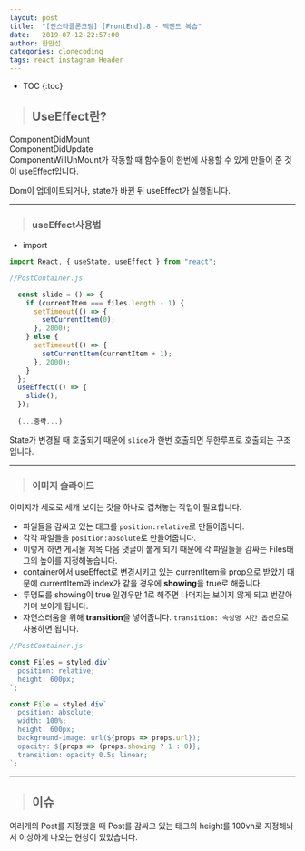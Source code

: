 ```yaml
---
layout: post
title:  "[인스타클론코딩] [FrontEnd].8 - 백엔드 복습"
date:   2019-07-12-22:57:00
author: 한만섭
categories: clonecoding
tags: react instagram Header
---
```


* TOC
{:toc}

> ## UseEffect란? 

ComponentDidMount  
ComponentDidUpdate  
ComponentWillUnMount가  작동할 때 함수들이 한번에 사용할 수 있게 만들어 준 것이 useEffect입니다. 

Dom이 업데이트되거나, state가 바뀐 뒤 useEffect가 실행됩니다.

***

> ### useEffect사용법 

* import  

```javascript
import React, { useState, useEffect } from "react";
``` 

```javascript
//PostContainer.js

  const slide = () => {
    if (currentItem === files.length - 1) {
      setTimeout(() => {
        setCurrentItem(0);
      }, 2000);
    } else {
      setTimeout(() => {
        setCurrentItem(currentItem + 1);
      }, 2000);
    }
  };
  useEffect(() => {
    slide();  
  });
  
  (...중략...)
```

State가 변경될 때 호출되기 때문에 `slide`가 한번 호출되면 무한루프로 호출되는 구조입니다.  

***

> ### 이미지 슬라이드 

이미지가 세로로 세개 보이는 것을 하나로 겹쳐놓는 작업이 필요합니다.  
* 파일들을 감싸고 있는 태그를 `position:relative`로 만들어줍니다.  
* 각각 파일들을 `position:absolute`로 만들어줍니다.  
* 이렇게 하면 게시물 제목 다음 댓글이 붙게 되기 때문에 각 파일들을 감싸는 Files태그의 높이를 지정해놓습니다.  
* container에서 useEffect로 변경시키고 있는 currentItem을 prop으로 받았기 때문에 currentItem과 index가 같을 경우에 **showing**을 true로 해줍니다.  
* 투명도를 showing이 true 일경우만 1로 해주면 나머지는 보이지 않게 되고 번갈아가며 보이게 됩니다.  
* 자연스러움을 위해 **transition**을 넣어줍니다. `transition: 속성명 시간 옵션`으로 사용하면 됩니다.  

```javascript
//PostContainer.js

const Files = styled.div`
  position: relative;
  height: 600px;
`;

const File = styled.div`
  position: absolute;
  width: 100%;
  height: 600px;
  background-image: url(${props => props.url});
  opacity: ${props => (props.showing ? 1 : 0)};
  transition: opacity 0.5s linear;
`;
```

***

> ## 이슈 

여러개의 Post를 지정했을 때 Post를 감싸고 있는 태그의 height를 100vh로 지정해놔서 이상하게 나오는 현상이 있었습니다. 
